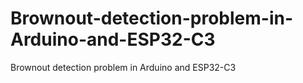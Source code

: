 # Brownout-detection-problem-in-Arduino-and-ESP32-C3
Brownout detection problem in Arduino and ESP32-C3
